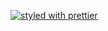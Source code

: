 [![styled with prettier](https://img.shields.io/badge/styled_with-prettier-ff69b4.svg)](https://github.com/prettier/prettier)
